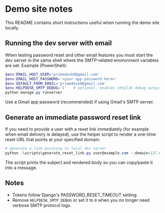 # Demo site notes

This README contains short instructions useful when running the demo site locally.

## Running the dev server with email
When testing password reset and other email features you must start the dev server in the same shell where the SMTP-related environment variables are set. Example (PowerShell):

```powershell
$env:EMAIL_HOST_USER='primedesk0@gmail.com'
$env:EMAIL_HOST_PASSWORD='<your app password here>'
$env:DEFAULT_FROM_EMAIL='primedesk0@gmail.com'
$env:HELPDESK_SMTP_DEBUG='1'   # optional, enables smtplib debug output
python manage.py runserver
```

Use a Gmail app password (recommended) if using Gmail's SMTP server.

## Generate an immediate password reset link
If you need to provide a user with a reset link immediately (for example when email delivery is delayed), use the helper script to render a one-time reset URL that points at your specified domain:

```powershell
# generate a link pointing to local dev server
python .\scripts\generate_reset_link.py user@example.com --domain=127.0.0.1:8000
```

The script prints the subject and rendered body so you can copy/paste it into a message.

## Notes
- Tokens follow Django's PASSWORD_RESET_TIMEOUT setting.
- Remove `HELPDESK_SMTP_DEBUG` or set it to `0` when you no longer need verbose SMTP protocol logs.
